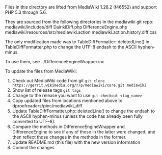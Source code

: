 Files in this directory are lifted from MediaWiki 1.26.2 (f46552)
and support PHP 5.3 through 5.6.

They are sourced from the following directories in the mediawiki git repo:
    mediawiki/includes/diff
        DairikiDiff.php
        DifferenceEngine.php
    mediawiki/resources/src/mediawiki.action
        mediawiki.action.history.diff.css

The only modification made was to TableDiffFormatter::deletedLine() in
TableDiffFormatter.php to change the UTF-8 endash to the ASCII hyphen-minus.

To use them, see ../DifferenceEngineWrapper.inc

To update the files from MediaWiki:
1. Check out MediaWiki code from git
  `git clone https://gerrit.wikimedia.org/r/p/mediawiki/core.git mediawiki`
2. Show list of release tags
  `git tags`
3. Change to the release you want to use
  `git checkout <tag_name>`
4. Copy updated files from locations mentioned above to
   dproofreaders/pinc/mediawiki_diff
5. Update TableDiffFormatter.php::deletedLine() to change the endash to
   the ASCII hyphen-minus (unless the code has already been fully converted
   to UTF-8).
5. Compare the methods in DifferenceEngineWrapper and DifferenceEngine to
   see if any of those in the latter were changed, and then reflect those
   changes in the methods in the former.
6. Update README.md (this file) with the new version information
7. Commit the changes
